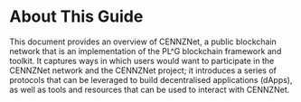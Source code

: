 # About This Guide
This document provides an overview of CENNZNet, a public blockchain network that is an implementation of the PL^G blockchain framework and toolkit. It captures ways in which users would want to participate in the CENNZNet network and the CENNZNet project; it introduces a series of protocols that can be leveraged to build decentralised applications (dApps), as well as tools and resources that can be used to interact with CENNZNet.